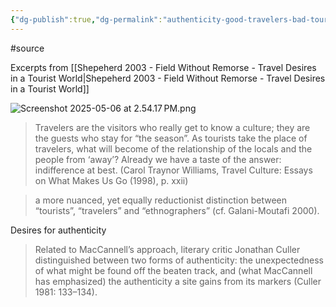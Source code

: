 ```yaml
---
{"dg-publish":true,"dg-permalink":"authenticity-good-travelers-bad-tourists","permalink":"/authenticity-good-travelers-bad-tourists/"}
---
```


#source 

Excerpts from [[Shepeherd 2003 - Field Without Remorse - Travel Desires in a Tourist World\|Shepeherd 2003 - Field Without Remorse - Travel Desires in a Tourist World]]


![Screenshot 2025-05-06 at 2.54.17 PM.png](./Screenshot%202025-05-06%20at%202.54.17%E2%80%AFPM.png)

> Travelers are the visitors who really get to know a culture; they are the guests who stay for “the season”. As tourists take the place of travelers, what will become of the relationship of the locals and the people from ‘away’? Already we have a taste of the answer: indifference at best. (Carol Traynor Williams, Travel Culture: Essays on What Makes Us Go (1998), p. xxii)

> a more nuanced, yet equally reductionist distinction between “tourists”, “travelers” and “ethnographers” (cf. Galani-Moutafi 2000).

Desires for authenticity

> Related to MacCannell’s approach, literary critic Jonathan Culler distinguished between two forms of authenticity: the unexpectedness of what might be found off the beaten track, and (what MacCannell has emphasized) the authenticity a site gains from its markers (Culler 1981: 133–134).